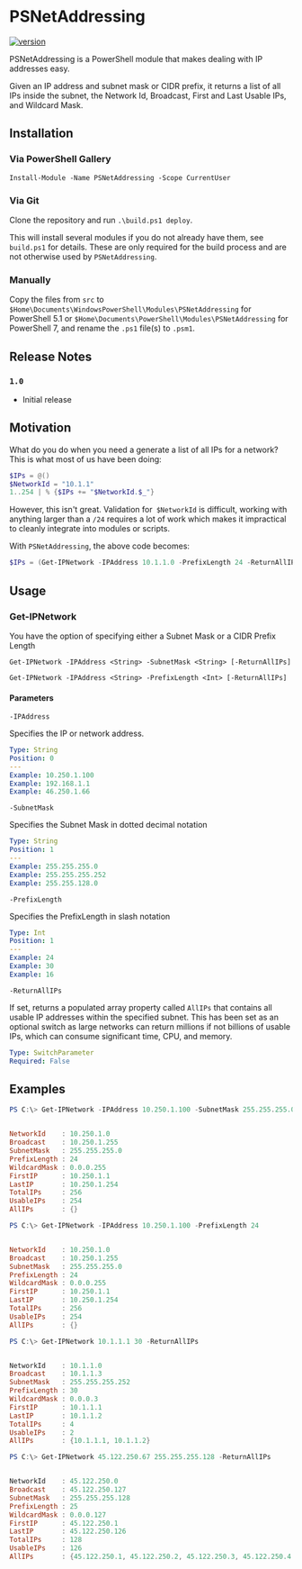 # PSNetAddressing

[![version](https://img.shields.io/badge/version-1.0-blue.svg)](https://semver.org)

PSNetAddressing is a PowerShell module that makes dealing with IP addresses easy. 

Given an IP address and subnet mask or CIDR prefix, it returns a list of all IPs inside the subnet, the Network Id, Broadcast, First and Last Usable IPs, and Wildcard Mask. 

## Installation

### Via PowerShell Gallery

`Install-Module -Name PSNetAddressing -Scope CurrentUser`

### Via Git

Clone the repository and run `.\build.ps1 deploy`.

This will install several modules if you do not already have them, see `build.ps1` for details. These are only required for the build process and are not otherwise used by `PSNetAddressing`.


### Manually

Copy the files from `src` to `$Home\Documents\WindowsPowerShell\Modules\PSNetAddressing` for PowerShell 5.1 or `$Home\Documents\PowerShell\Modules\PSNetAddressing` for PowerShell 7, and rename the `.ps1` file(s) to `.psm1`. 


## Release Notes

### `1.0`

- Initial release


## Motivation

What do you do when you need a generate a list of all IPs for a network? This is what most of us have been doing:

```powershell
$IPs = @()
$NetworkId = "10.1.1"
1..254 | % {$IPs += "$NetworkId.$_"}
```

However, this isn't great. Validation for` $NetworkId` is difficult, working with anything larger than a `/24` requires a lot of work which makes it impractical to cleanly integrate into modules or scripts. 

With `PSNetAddressing`, the above code becomes:

```powershell
$IPs = (Get-IPNetwork -IPAddress 10.1.1.0 -PrefixLength 24 -ReturnAllIPs).AllIPs
```

## Usage

### Get-IPNetwork

You have the option of specifying either a Subnet Mask or a CIDR Prefix Length

`Get-IPNetwork -IPAddress <String> -SubnetMask <String> [-ReturnAllIPs]`

`Get-IPNetwork -IPAddress <String> -PrefixLength <Int> [-ReturnAllIPs]`


#### Parameters

`-IPAddress`

Specifies the IP or network address. 

```yaml
Type: String
Position: 0
---
Example: 10.250.1.100
Example: 192.168.1.1
Example: 46.250.1.66
```

`-SubnetMask`

Specifies the Subnet Mask in dotted decimal notation

```yaml
Type: String
Position: 1
---
Example: 255.255.255.0
Example: 255.255.255.252
Example: 255.255.128.0
```


`-PrefixLength`

Specifies the PrefixLength in slash notation

```yaml
Type: Int
Position: 1
---
Example: 24
Example: 30
Example: 16
```

`-ReturnAllIPs`

If set, returns a populated array property called `AllIPs` that contains all usable IP addresses within the specified subnet. This has been set as an optional switch as large networks can return millions if not billions of usable IPs, which can consume significant time, CPU, and memory. 

```yaml
Type: SwitchParameter
Required: False
```

## Examples

```powershell
PS C:\> Get-IPNetwork -IPAddress 10.250.1.100 -SubnetMask 255.255.255.0


NetworkId    : 10.250.1.0
Broadcast    : 10.250.1.255
SubnetMask   : 255.255.255.0
PrefixLength : 24
WildcardMask : 0.0.0.255
FirstIP      : 10.250.1.1
LastIP       : 10.250.1.254
TotalIPs     : 256
UsableIPs    : 254
AllIPs       : {}
```


```powershell
PS C:\> Get-IPNetwork -IPAddress 10.250.1.100 -PrefixLength 24


NetworkId    : 10.250.1.0
Broadcast    : 10.250.1.255
SubnetMask   : 255.255.255.0
PrefixLength : 24
WildcardMask : 0.0.0.255
FirstIP      : 10.250.1.1
LastIP       : 10.250.1.254
TotalIPs     : 256
UsableIPs    : 254
AllIPs       : {}
```

```powershell
PS C:\> Get-IPNetwork 10.1.1.1 30 -ReturnAllIPs


NetworkId    : 10.1.1.0
Broadcast    : 10.1.1.3
SubnetMask   : 255.255.255.252
PrefixLength : 30
WildcardMask : 0.0.0.3
FirstIP      : 10.1.1.1
LastIP       : 10.1.1.2
TotalIPs     : 4
UsableIPs    : 2
AllIPs       : {10.1.1.1, 10.1.1.2}
```

```powershell
PS C:\> Get-IPNetwork 45.122.250.67 255.255.255.128 -ReturnAllIPs


NetworkId    : 45.122.250.0
Broadcast    : 45.122.250.127
SubnetMask   : 255.255.255.128
PrefixLength : 25
WildcardMask : 0.0.0.127
FirstIP      : 45.122.250.1
LastIP       : 45.122.250.126
TotalIPs     : 128
UsableIPs    : 126
AllIPs       : {45.122.250.1, 45.122.250.2, 45.122.250.3, 45.122.250.4...}
```
